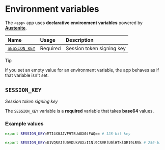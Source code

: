 # Environment variables

The `<app>` app uses **declarative environment variables** powered by **[Austenite]**.

[austenite]: https://github.com/ezzatron/austenite

| Name                          | Usage    | Description               |
| :---------------------------- | :------- | :------------------------ |
| [`SESSION_KEY`](#session_key) | Required | Session token signing key |

<!-- prettier-ignore-start -->

> [!TIP]
> If you set an empty value for an environment variable, the app behaves as if that variable isn't set.

<!-- prettier-ignore-end -->

## `SESSION_KEY`

_Session token signing key_

The `SESSION_KEY` variable is a **required** variable that takes **base64** values.

### Example values

```sh
export SESSION_KEY=MTI4X0JJVF9TSUdOX0tFWQ== # 128-bit key
```

```sh
export SESSION_KEY=U1VQRVJfU0VDUkVUXzI1Nl9CSVRfU0lHTklOR19LRVk # 256-bit key
```
